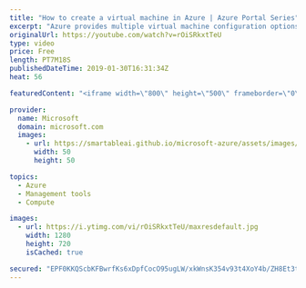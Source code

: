 ```yaml
---
title: "How to create a virtual machine in Azure | Azure Portal Series"
excerpt: "Azure provides multiple virtual machine configuration options for you to set up your virtual machine exactly how you want for whatever you're trying to do. In this video of the Azure Portal “How To” Series, learn how to configure a basic virtual machine and connect to it in minutes in the Azure portal."
originalUrl: https://youtube.com/watch?v=rOiSRkxtTeU
type: video
price: Free
length: PT7M18S
publishedDateTime: 2019-01-30T16:31:34Z
heat: 56

featuredContent: "<iframe width=\"800\" height=\"500\" frameborder=\"0\" src=\"https://www.youtube.com/embed/rOiSRkxtTeU\" allow=\"accelerometer; autoplay; encrypted-media; gyroscope; picture-in-picture\" allowfullscreen></iframe>"

provider:
  name: Microsoft
  domain: microsoft.com
  images:
    - url: https://smartableai.github.io/microsoft-azure/assets/images/organizations/microsoft.com-50x50.jpg
      width: 50
      height: 50

topics:
  - Azure
  - Management tools
  - Compute

images:
  - url: https://i.ytimg.com/vi/rOiSRkxtTeU/maxresdefault.jpg
    width: 1280
    height: 720
    isCached: true

secured: "EPF0KKQScbKFBwrfKs6xDpfCocO95ugLW/xkWnsK354v93t4XoY4b/ZH8Et3tJ9WxZUI5LncjtyS6NYiNOL+vS1jZyF0hTzt1mQzZi8MPM6wFkdpoikpmz61qHLLq+CXQqqvY5kY/WGHjMZZC/YO33UYSLIA/JwqZUtnSCqmXgUoM/uuk3Xw7jxCx9vU/whudltZvGxsY/FfJvMRD7QYb5zKK/Z56u9q9kCLbMcDB1mjBj12r+m3liM4aHCUKVJ/w+yxE7igX6t312ypDToWu5rFmFBnX9plQXqblrOubjwN2+HJJ8o29Y7b9KgVJiZuUWiAuTiqRoM/i80909tc4HTMdF0t3ddabbPgkugmR3val2x9BLqwtUkvHKku1AXFAKwpOw6R7a3A/pDTx3rjI336K1UZJk4U5Ck7ItW2TCw=;xvVNBdyKRXNDZG2v1H26IA=="
---
```


